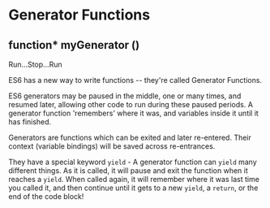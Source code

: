 # Generator Functions

## function* myGenerator ()

Run...Stop...Run
 
ES6 has a new way to write functions -- they're called Generator Functions.

ES6 generators may be paused in the middle, one or many times, and resumed later, allowing other code to run during these paused periods. A generator function 'remembers' where it was, and variables inside it until it has finished.

Generators are functions which can be exited and later re-entered. Their context (variable bindings) will be saved across re-entrances.


They have a special keyword `yield` -
A generator function can `yield` many different things. As it is called, it will pause and exit the function when it reaches a `yield`. When called again, it will remember where it was last time you called it, and then continue until it gets to a new `yield`, a `return`, or the end of the code block!